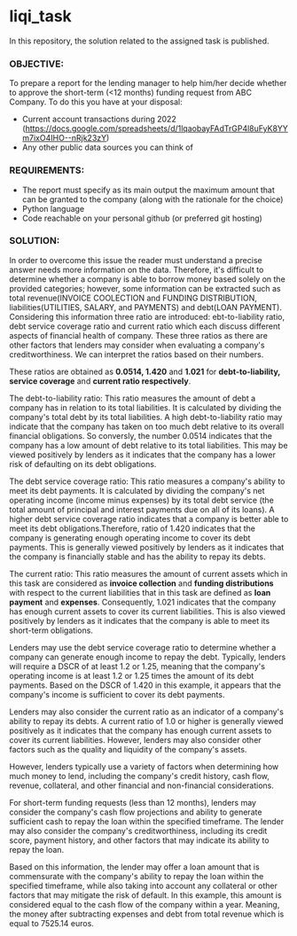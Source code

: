 # liqi_task
In this repository, the solution related to the assigned task is published.

### OBJECTIVE: 
To prepare a report for the lending manager to help him/her decide whether to approve the short-term (<12 months) funding request from ABC Company. To do this you have at your disposal:
* Current account transactions during 2022 (https://docs.google.com/spreadsheets/d/1lqaobayFAdTrGP4l8uFyK8YYm7ixO4IHO--nRjk23zY)
* Any other public data sources you can think of

### REQUIREMENTS:
* The report must specify as its main output the maximum amount that can be granted to the company (along with the rationale for the choice)
* Python language
* Code reachable on your personal github (or preferred git hosting) 

### SOLUTION:

In order to overcome this issue the reader must understand a precise answer needs more information on the data. Therefore, it's difficult to determine whether a company is able to borrow money based solely on the provided categories; however, some information can be extracted such as total revenue(INVOICE COOLECTION and FUNDING DISTRIBUTION, liabilities(UTILITIES, SALARY, and PAYMENTS) and debt(LOAN PAYMENT).
Considering this information three ratio are introduced: ebt-to-liability ratio, debt service coverage ratio and current ratio which each discuss different aspects of financial health of company. These three ratios as there are other factors that lenders may consider when evaluating a company's creditworthiness. We can interpret the ratios based on their numbers.


These ratios are obtained as **0.0514, 1.420** and **1.021** for **debt-to-liability, service coverage** and **current ratio respectively**.


The debt-to-liability ratio: This ratio measures the amount of debt a company has in relation to its total liabilities. It is calculated by dividing the company's total debt by its total liabilities. A high debt-to-liability ratio may indicate that the company has taken on too much debt relative to its overall financial obligations. So conversly, the number 0.0514 indicates that the company has a low amount of debt relative to its total liabilities. This may be viewed positively by lenders as it indicates that the company has a lower risk of defaulting on its debt obligations.

The debt service coverage ratio: This ratio measures a company's ability to meet its debt payments. It is calculated by dividing the company's net operating income (income minus expenses) by its total debt service (the total amount of principal and interest payments due on all of its loans). A higher debt service coverage ratio indicates that a company is better able to meet its debt obligations.Therefore, ratio of 1.420 indicates that the company is generating enough operating income to cover its debt payments. This is generally viewed positively by lenders as it indicates that the company is financially stable and has the ability to repay its debts.

The current ratio: This ratio measures the amount of current assets which in this task are considered as **invoice collection** and **funding distributions** with respect to the current liabilities that in this task are defined as **loan payment** and **expenses**. Consequently, 1.021 indicates that the company has enough current assets to cover its current liabilities. This is also viewed positively by lenders as it indicates that the company is able to meet its short-term obligations.

Lenders may use the debt service coverage ratio to determine whether a company can generate enough income to repay the debt. Typically, lenders will require a DSCR of at least 1.2 or 1.25, meaning that the company's operating income is at least 1.2 or 1.25 times the amount of its debt payments. Based on the DSCR of 1.420 in this example, it appears that the company's income is sufficient to cover its debt payments.

Lenders may also consider the current ratio as an indicator of a company's ability to repay its debts. A current ratio of 1.0 or higher is generally viewed positively as it indicates that the company has enough current assets to cover its current liabilities. However, lenders may also consider other factors such as the quality and liquidity of the company's assets.

However, lenders typically use a variety of factors when determining how much money to lend, including the company's credit history, cash flow, revenue, collateral, and other financial and non-financial considerations. 

For short-term funding requests (less than 12 months), lenders may consider the company's cash flow projections and ability to generate sufficient cash to repay the loan within the specified timeframe. The lender may also consider the company's creditworthiness, including its credit score, payment history, and other factors that may indicate its ability to repay the loan.

Based on this information, the lender may offer a loan amount that is commensurate with the company's ability to repay the loan within the specified timeframe, while also taking into account any collateral or other factors that may mitigate the risk of default. In this example, this amount is considered equal to the cash flow of the company within a year. Meaning, the money after subtracting expenses and debt from total revenue which is equal to 7525.14 euros. 






